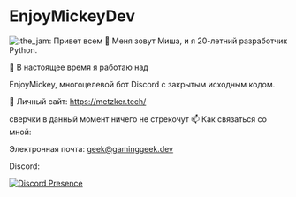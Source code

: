 # EnjoyMickeyDev
<!-- [![wakatime](https://wakatime.com/badge/user/0bbcea41-697b-4ca8-8944-5aa93bf156c5.svg)](https://wakatime.com/@0bbcea41-697b-4ca8-8944-5aa93bf156c5)

![stats](https://github-readme-stats.vercel.app/api?username=EnjoyMickeyDev&show_icons=true&theme=midnight-purple)</br>

[![stats](https://github-readme-stats.vercel.app/api/wakatime?username=@0bbcea41-697b-4ca8-8944-5aa93bf156c5&theme=midnight-purple)](https://wakatime.com/@0bbcea41-697b-4ca8-8944-5aa93bf156c5) -->
  ![:the_jam:](https://cdn.discordapp.com/emojis/745354525958996138.gif?v=1) Привет всем 👋
  Меня зовут Миша, и я 20-летний разработчик Python.

  🔭 В настоящее время я работаю над

  EnjoyMickey, многоцелевой бот Discord с закрытым исходным кодом.
  
  🌱 Личный сайт:
  https://metzker.tech/

  сверчки в данный момент ничего не стрекочут
  📫 Как связаться со мной:

  Электронная почта: geek@gaminggeek.dev


  Discord:
  
  [![Discord Presence](https://lanyard.cnrad.dev/api/627925818429145119)](https://discord.com/users/627925818429145119)
